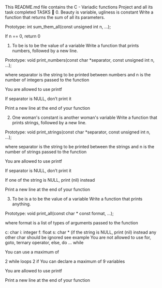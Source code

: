 This README.md file contains the C - Variadic functions Project and all its task completed
TASKS 📃
0. Beauty is variable, ugliness is constant
Write a function that returns the sum of all its parameters.

Prototype: int sum_them_all(const unsigned int n, ...);

If n == 0, return 0

1. To be is to be the value of a variable
Write a function that prints numbers, followed by a new line.

Prototype: void print_numbers(const char *separator, const unsigned int n, ...);

where separator is the string to be printed between numbers and n is the number of integers passed to the function

You are allowed to use printf

If separator is NULL, don’t print it

Print a new line at the end of your function

2. One woman's constant is another woman's variable
Write a function that prints strings, followed by a new line.

Prototype: void print_strings(const char *separator, const unsigned int n, ...);

where separator is the string to be printed between the strings and n is the number of strings passed to the function

You are allowed to use printf

If separator is NULL, don’t print it

If one of the string is NULL, print (nil) instead

Print a new line at the end of your function

3. To be is a to be the value of a variable
Write a function that prints anything.

Prototype: void print_all(const char * const format, ...);

where format is a list of types of arguments passed to the function

c: char
i: integer
f: float
s: char * (if the string is NULL, print (nil) instead
any other char should be ignored
see example
You are not allowed to use for, goto, ternary operator, else, do ... while

You can use a maximum of

2 while loops
2 if
You can declare a maximum of 9 variables

You are allowed to use printf

Print a new line at the end of your function

